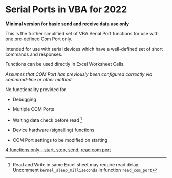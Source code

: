 # Serial Ports in VBA for 2022

**Minimal version for basic send and receive data use only**

This is the further simplified set of VBA Serial Port functions for use with one pre-defined Com Port only.

Intended for use with serial devices which have a well-defined set of short commands and responses.

Functions can be used directly in Excel Worksheet Cells.

_Assumes that COM Port has previously been configured correctly via command-line or other method_



<P>

No functionality provided for


- Debugging

- Multiple COM Ports

- Waiting data check before read [^1]

- Device hardware (signalling) functions 
  
- COM Port settings to be modified on starting

</P>

[4 functions only - start, stop, send, read com port](Functions.md)

[^1]: Read and Write in same Excel sheet may require read delay.  
      Uncomment `kernel_sleep_milliseconds` in function `read_com_port`
